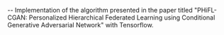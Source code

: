 -- Implementation of the algorithm presented in the paper titled "PHiFL-CGAN: Personalized Hierarchical Federated Learning using Conditional Generative Adversarial Network" with Tensorflow.
